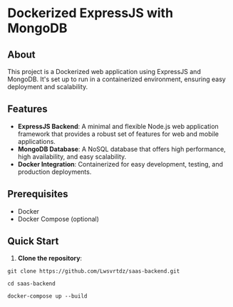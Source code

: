 # Dockerized ExpressJS with MongoDB

## About

This project is a Dockerized web application using ExpressJS and MongoDB. It's set up to run in a containerized environment, ensuring easy deployment and scalability.

## Features

- **ExpressJS Backend**: A minimal and flexible Node.js web application framework that provides a robust set of features for web and mobile applications.
- **MongoDB Database**: A NoSQL database that offers high performance, high availability, and easy scalability.
- **Docker Integration**: Containerized for easy development, testing, and production deployments.

## Prerequisites

- Docker
- Docker Compose (optional)

## Quick Start

1. **Clone the repository**:

```
git clone https://github.com/Lwsvrtdz/saas-backend.git

```
```
cd saas-backend
```

```
docker-compose up --build
```
